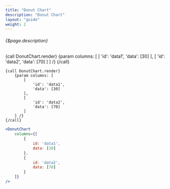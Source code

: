 ```yaml
---
title: "Donut Chart"
description: "Donut Chart"
layout: "guide"
weight: 2
---
```


###### {$page.description}

<article id="1">

{call DonutChart.render}
	{param columns: [
		[
			'id': 'data1',
			'data': [30]
		],
		[
			'id': 'data2',
			'data': [70]
		]
	] /}
{/call}

```soy
{call DonutChart.render}
	{param columns: [
		[
			'id': 'data1',
			'data': [30]
		],
		[
			'id': 'data2',
			'data': [70]
		]
	] /}
{/call}
```
```jsx
<DonutChart
	columns={[
		{
			id: 'data1',
			data: [30]
		},
		{
			id: 'data2',
			data: [70]
		}
	]}
/>
```

</article>
